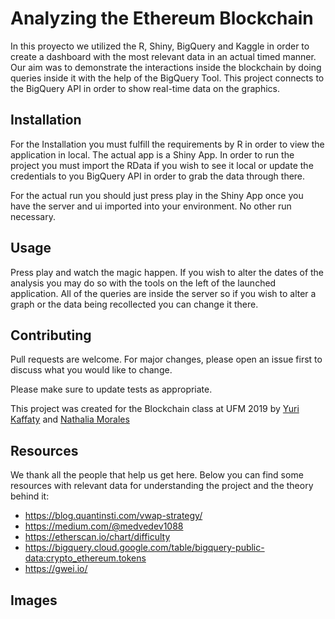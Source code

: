# Analyzing the Ethereum Blockchain 

In this proyecto we utilized the R, Shiny, BigQuery and Kaggle in order to create a dashboard with the most relevant data in an actual timed manner. Our aim was to demonstrate the interactions inside the blockchain by doing queries inside it with the help of the BigQuery Tool. This project connects to the BigQuery API in order to show real-time data on the graphics.

## Installation

For the Installation you must fulfill the requirements by R in order to view the application in local. The actual app is a Shiny App. In order to run the project you must import the RData if you wish to see it local or update the credentials to you BigQuery API in order to grab the data through there. 

For the actual run you should just press play in the Shiny App once you have the server and ui imported into your environment. No other run necessary.

## Usage

Press play and watch the magic happen. If you wish to alter the dates of the analysis you may do so with the tools on the left of the launched application. All of the queries are inside the server so if you wish to alter a graph or the data being recollected you can change it there.

## Contributing

Pull requests are welcome. For major changes, please open an issue first to discuss what you would like to change.

Please make sure to update tests as appropriate.

This project was created for the Blockchain class at UFM 2019 by [Yuri Kaffaty](https://github.com/yakaffaty) and [Nathalia Morales](https://github.com/nathsmo)

## Resources

We thank all the people that help us get here. Below you can find some resources with relevant data for understanding the project and the theory behind it:

* https://blog.quantinsti.com/vwap-strategy/
* https://medium.com/@medvedev1088
* https://etherscan.io/chart/difficulty
* https://bigquery.cloud.google.com/table/bigquery-public-data:crypto_ethereum.tokens
* https://gwei.io/

## Images 


